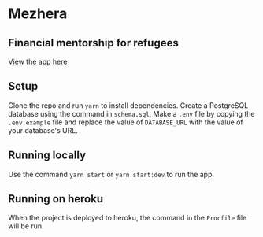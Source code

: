 # Mezhera
## Financial mentorship for refugees

[View the app here](https://mezhera.netlify.app/)

## Setup

Clone the repo and run `yarn` to install dependencies. Create a PostgreSQL database using the command in `schema.sql`. Make a `.env` file by copying the `.env.example` file and replace the value of `DATABASE_URL` with the value of your database's URL.

## Running locally

Use the command `yarn start` or `yarn start:dev` to run the app.

## Running on heroku

When the project is deployed to heroku, the command in the `Procfile` file will be run.